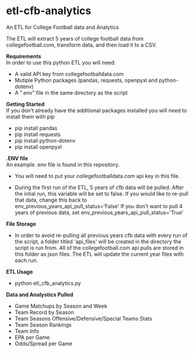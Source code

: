 # etl-cfb-analytics
An ETL for College Football data and Analytics

The ETL will extract 5 years of college football data from collegefootball.com, transform data, and then load it to a CSV. 

**Requirements**
<br>In order to use this python ETL you will need:
- A valid API key from collegefootballdata.com 
- Mutiple Python packages (pandas, requests, openpyxl and python-dotenv)
- A ".env" file in the same directory as the script

**Getting Started**
<br>If you don't already have the additional packages installed you will need to install them with pip
- pip install pandas
- pip install requests
- pip install python-dotenv
- pip install openpyxl

**.ENV file**
<br>An example .env file is found in this repository.

- You will need to put your collegefootballdata.com api key in this file.

- During the first run of the ETL, 5 years of cfb data will be pulled. After the intial run, this variable will be set to false. 
If you would like to re-pull that data, change this back to env_previous_years_api_pull_status='False'
If you don't want to pull 4 years of previous data, set env_previous_years_api_pull_status='True'

**File Storage**
- In order to avoid re-pulling all previous years cfb data with every run of the script, a folder titled 'api_files' will be created in the directory the script is run from. All of the collegefootball.com api pulls are stored in this folder as json files. The ETL will update the current year files with each run. 

**ETL Usage**
- python etl_cfb_analytics.py

**Data and Analystics Pulled**
- Game Matchups by Season and Week
- Team Record by Season
- Team Seasons Offensive/Defensive/Special Teams Stats
- Team Season Rankings
- Team Info
- EPA per Game
- Odds/Spread per Game
